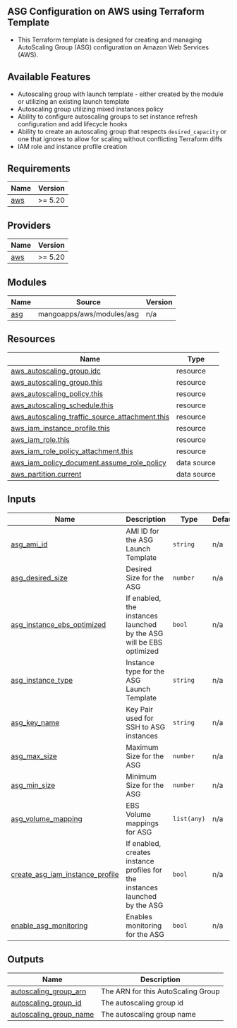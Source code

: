 ## ASG Configuration on AWS using Terraform Template


- This Terraform template is designed for creating and managing AutoScaling Group (ASG) configuration on Amazon Web Services (AWS).

## Available Features

- Autoscaling group with launch template - either created by the module or utilizing an existing launch template
- Autoscaling group utilizing mixed instances policy
- Ability to configure autoscaling groups to set instance refresh configuration and add lifecycle hooks
- Ability to create an autoscaling group that respects `desired_capacity` or one that ignores to allow for scaling without conflicting Terraform diffs
- IAM role and instance profile creation

## Requirements

| Name | Version |
|------|---------|
| <a name="requirement_aws"></a> [aws](#requirement\_aws) | >= 5.20 |

## Providers

| Name | Version |
|------|---------|
| <a name="provider_aws"></a> [aws](#provider\_aws) | >= 5.20 |

## Modules

| Name | Source | Version |
|------|--------|---------|
| <a name="module_asg"></a> [asg](#module\_asg) | mangoapps/aws/modules/asg | n/a |

## Resources

| Name | Type |
|------|------|
| [aws_autoscaling_group.idc](https://registry.terraform.io/providers/hashicorp/aws/latest/docs/resources/autoscaling_group) | resource |
| [aws_autoscaling_group.this](https://registry.terraform.io/providers/hashicorp/aws/latest/docs/resources/autoscaling_group) | resource |
| [aws_autoscaling_policy.this](https://registry.terraform.io/providers/hashicorp/aws/latest/docs/resources/autoscaling_policy) | resource |
| [aws_autoscaling_schedule.this](https://registry.terraform.io/providers/hashicorp/aws/latest/docs/resources/autoscaling_schedule) | resource |
| [aws_autoscaling_traffic_source_attachment.this](https://registry.terraform.io/providers/hashicorp/aws/latest/docs/resources/autoscaling_traffic_source_attachment) | resource |
| [aws_iam_instance_profile.this](https://registry.terraform.io/providers/hashicorp/aws/latest/docs/resources/iam_instance_profile) | resource |
| [aws_iam_role.this](https://registry.terraform.io/providers/hashicorp/aws/latest/docs/resources/iam_role) | resource |
| [aws_iam_role_policy_attachment.this](https://registry.terraform.io/providers/hashicorp/aws/latest/docs/resources/iam_role_policy_attachment) | resource || [aws_launch_template.this](https://registry.terraform.io/providers/hashicorp/aws/latest/docs/resources/launch_template) | resource |
| [aws_iam_policy_document.assume_role_policy](https://registry.terraform.io/providers/hashicorp/aws/latest/docs/data-sources/iam_policy_document) | data source |
| [aws_partition.current](https://registry.terraform.io/providers/hashicorp/aws/latest/docs/data-sources/partition) | data source |


## Inputs

| Name | Description | Type | Default | Required |
|------|-------------|------|---------|:--------:|
| <a name="input_asg_ami_id"></a> [asg\_ami\_id](#input\_asg\_ami\_id) | AMI ID for the ASG Launch Template | `string` | n/a | yes |
| <a name="input_asg_desired_size"></a> [asg\_desired\_size](#input\_asg\_desired\_size) | Desired Size for the ASG | `number` | n/a | yes |
| <a name="input_asg_instance_ebs_optimized"></a> [asg\_instance\_ebs\_optimized](#input\_asg\_instance\_ebs\_optimized) | If enabled, the instances launched by the ASG will be EBS optimized | `bool` | n/a | yes |
| <a name="input_asg_instance_type"></a> [asg\_instance\_type](#input\_asg\_instance\_type) | Instance type for the ASG Launch Template | `string` | n/a | yes |
| <a name="input_asg_key_name"></a> [asg\_key\_name](#input\_asg\_key\_name) | Key Pair used for SSH to ASG instances | `string` | n/a | yes |
| <a name="input_asg_max_size"></a> [asg\_max\_size](#input\_asg\_max\_size) | Maximum Size for the ASG | `number` | n/a | yes |
| <a name="input_asg_min_size"></a> [asg\_min\_size](#input\_asg\_min\_size) | Minimum Size for the ASG | `number` | n/a | yes |
| <a name="input_asg_volume_mapping"></a> [asg\_volume\_mapping](#input\_asg\_volume\_mapping) | EBS Volume mappings for ASG | `list(any)` | n/a | yes |
| <a name="input_create_asg_iam_instance_profile"></a> [create\_asg\_iam\_instance\_profile](#input\_create\_asg\_iam\_instance\_profile) | If enabled, creates instance profiles for the instances launched by the ASG | `bool` | n/a | yes |
| <a name="input_enable_asg_monitoring"></a> [enable\_asg\_monitoring](#input\_enable\_asg\_monitoring) | Enables monitoring for the ASG | `bool` | n/a | yes |

## Outputs

| Name | Description |
|------|-------------|
| <a name="output_autoscaling_group_arn"></a> [autoscaling\_group\_arn](#output\_autoscaling\_group\_arn) | The ARN for this AutoScaling Group |
| <a name="output_autoscaling_group_id"></a> [autoscaling\_group\_id](#output\_autoscaling\_group\_id) | The autoscaling group id |
| <a name="output_autoscaling_group_name"></a> [autoscaling\_group\_name](#output\_autoscaling\_group\_name) | The autoscaling group name |